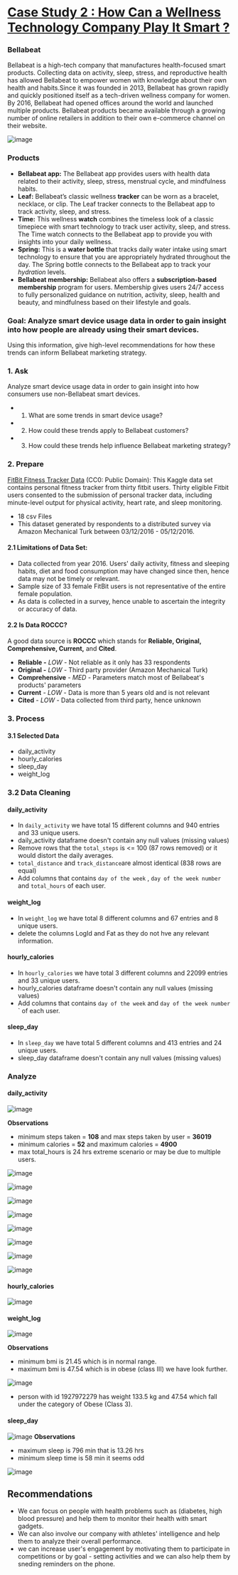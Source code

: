# [Case Study 2 : How Can a Wellness Technology Company Play It Smart ?](https://www.coursera.org/account/accomplishments/verify/EE4BU9UEARKM?utm_source=link&utm_medium=certificate&utm_content=cert_image&utm_campaign=sharing_cta&utm_product=course)

### Bellabeat
Bellabeat is a high-tech company that manufactures health-focused smart products. Collecting data on activity, sleep, stress, and reproductive health has allowed Bellabeat to empower women with knowledge about their own health and habits.Since it was founded in 2013, Bellabeat has grown rapidly and quickly positioned itself as a tech-driven wellness company for women.
By 2016, Bellabeat had opened offices around the world and launched multiple products. Bellabeat products became available through a growing number of online retailers in addition to their own e-commerce channel on their website.

![image](https://user-images.githubusercontent.com/92245436/151696011-d42cb5be-30f1-4ba4-b5b6-a1ce63d5f8a3.png)


### Products
- **Bellabeat app:** The Bellabeat app provides users with health data related to their activity, sleep, stress,
menstrual cycle, and mindfulness habits.
- **Leaf:** Bellabeat’s classic wellness **tracker** can be worn as a bracelet, necklace, or clip. The Leaf tracker connects
to the Bellabeat app to track activity, sleep, and stress.
- **Time:** This wellness **watch** combines the timeless look of a classic timepiece with smart technology to track user activity, sleep, and stress. The Time watch connects to the Bellabeat app to provide you with insights into your daily wellness.
- **Spring:** This is a **water bottle** that tracks daily water intake using smart technology to ensure that you are appropriately hydrated throughout the day. The Spring bottle connects to the Bellabeat app to track your *hydration* levels.
- **Bellabeat membership:** Bellabeat also offers a **subscription-based membership** program for users. Membership gives users 24/7 access to fully personalized guidance on nutrition, activity, sleep, health and beauty, and mindfulness based on their lifestyle and goals.


### Goal: Analyze smart device usage data in order to gain insight into how people are already using their smart devices.
Using this information, give high-level recommendations for how these trends can inform Bellabeat marketing strategy.

### 1. Ask
Analyze smart device usage data in order to gain insight into how consumers use non-Bellabeat smart devices. 
- 1. What are some trends in smart device usage?
- 2. How could these trends apply to Bellabeat customers?
- 3. How could these trends help influence Bellabeat marketing strategy?

### 2. Prepare
[FitBit Fitness Tracker Data](https://www.kaggle.com/arashnic/fitbit) (CC0: Public Domain): This Kaggle data set
contains personal fitness tracker from thirty fitbit users. Thirty eligible Fitbit users consented to the submission of
personal tracker data, including minute-level output for physical activity, heart rate, and sleep monitoring. 
- 18 csv Files
- This dataset generated by respondents to a distributed survey via Amazon Mechanical Turk between 03/12/2016 - 05/12/2016.

#### 2.1 Limitations of Data Set:
- Data collected from year 2016. Users' daily activity, fitness and sleeping habits, diet and food consumption may have changed since then, hence data may not be timely or relevant.
- Sample size of 33 female FitBit users is not representative of the entire female population.
- As data is collected in a survey, hence unable to ascertain the integrity or accuracy of data.

#### 2.2 Is Data ROCCC?
A good data source is **ROCCC** which stands for **Reliable, Original, Comprehensive, Current,** and **Cited**.

- **Reliable -** *LOW* - Not reliable as it only has 33 respondents
- **Original -** *LOW* - Third party provider (Amazon Mechanical Turk)
- **Comprehensive** - *MED* - Parameters match most of Bellabeat's products' parameters
- **Current** - *LOW* - Data is more than 5 years old and is not relevant
- **Cited** - *LOW* - Data collected from third party, hence unknown

### 3. Process
#### 3.1 Selected Data
- daily_activity 
- hourly_calories
- sleep_day
- weight_log

### 3.2 Data Cleaning 
#### daily_activity
- In `daily_activity` we have total 15 different columns and 940 entries and 33 unique users.
- daily_activity dataframe doesn't contain any null values (missing values)
- Remove rows  that the `total_steps` is <= 100 (87 rows removed) or  it would distort the daily averages.
- `total_distance` and `track_distance`are almost identical (838 rows are equal)
- Add columns that contains `day of the week` , `day of the week number` and `total_hours` of each user.

#### weight_log
- In `weight_log` we have total 8 different columns and 67 entries and 8 unique users.
- delete the columns LogId and Fat as they do not hve any relevant information.

#### hourly_calories
- In `hourly_calories` we have total 3 different columns and 22099 entries and 33 unique users.
- hourly_calories dataframe doesn't contain any null values (missing values)
- Add columns that contains `day of the week`  and `day of the week number` ` of each user.

#### sleep_day
- In `sleep_day` we have total 5 different columns and 413 entries and 24 unique users.
- sleep_day dataframe doesn't contain any null values (missing values)

### Analyze
#### daily_activity
![image](https://user-images.githubusercontent.com/92245436/151696964-920483f6-4f6e-46d7-863d-9fea684da767.png)

**Observations**
- minimum steps taken = **108** and max steps taken by user = **36019**
- minimum calories = **52** and maximum calories = **4900**
- max total_hours is 24 hrs extreme scenario or may be due to multiple users.

![image](https://user-images.githubusercontent.com/92245436/151697283-0c214deb-bf97-4866-9df8-f5b83acf9d38.png)

![image](https://user-images.githubusercontent.com/92245436/151697311-5e062cc8-ab59-4e10-8df6-8940b81cdae2.png)

![image](https://user-images.githubusercontent.com/92245436/151697349-c818d0f7-c4ce-4c3a-a5c7-b6007486c8ad.png)

![image](https://user-images.githubusercontent.com/92245436/151697695-b5279b0a-3b1c-442d-9e12-5c93c42058fe.png)

![image](https://user-images.githubusercontent.com/92245436/151697760-ac3162a4-e0d8-4ae3-bdac-cc4b190974a3.png)

![image](https://user-images.githubusercontent.com/92245436/151697820-cf2697f7-2557-4fd1-a524-6521de59279f.png)

![image](https://user-images.githubusercontent.com/92245436/151697867-2b5ca6d3-e922-4975-8a0f-87c67bb6dbc3.png)

![image](https://user-images.githubusercontent.com/92245436/151699738-c5bfac91-8dbe-47d9-8c1f-fbadb3382b6a.png)



#### hourly_calories

![image](https://user-images.githubusercontent.com/92245436/151697918-8cfb1900-5fcc-436b-9cba-4d1afa38a9c5.png)


#### weight_log
![image](https://user-images.githubusercontent.com/92245436/151697060-04187f3b-43b0-4d2a-8102-4d913bb0d759.png)

**Observations**
- minimum bmi is 21.45 which is in normal range.
- maximum bmi is 47.54 which is in obese (class III) we have look further.

![image](https://user-images.githubusercontent.com/92245436/151697986-7eae2bc7-6423-44cf-b060-575a25fd4339.png)

- person with id 1927972279 has weight 133.5 kg and 47.54 which fall under the category of Obese (Class 3).
#### sleep_day

![image](https://user-images.githubusercontent.com/92245436/151697205-b8a822a9-23ad-4caf-9248-01f29523ebdb.png)
**Observations**
- maximum sleep is 796 min that is 13.26 hrs
- minimum sleep time is 58 min it seems odd

![image](https://user-images.githubusercontent.com/92245436/151699343-87cca4e4-f6c1-45a5-a1bf-6ea35bef468c.png)

## Recommendations
- We can focus on people with health problems such as (diabetes, high blood pressure) and help them to monitor their health with smart gadgets.
- We can also involve our company with athletes' intelligence and help them to analyze their overall performance.
- we can increase user's engagement by motivating them to participate in competitions or by goal - setting activities and we can also help them by sneding reminders on the phone.
